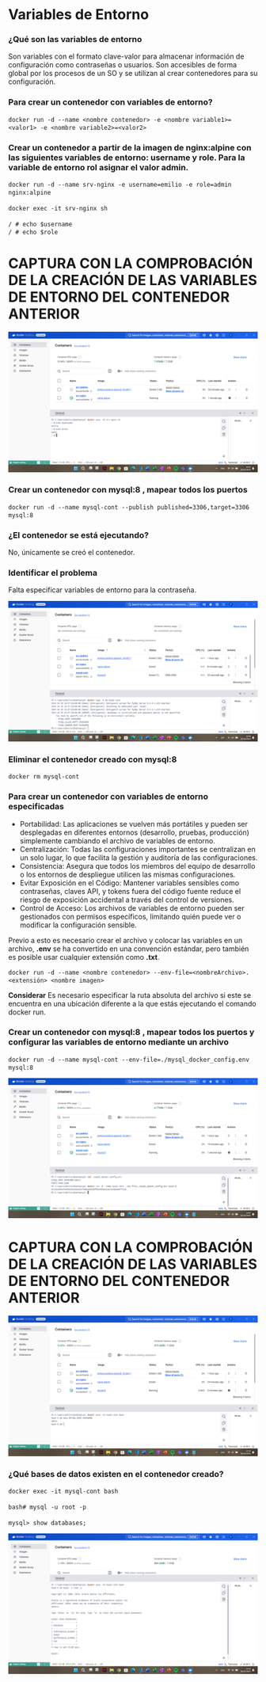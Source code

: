 # Variables de Entorno
### ¿Qué son las variables de entorno
Son variables con el formato clave-valor para almacenar información de configuración como contraseñas o usuarios. Son accesibles de forma global por los procesos de un SO y se utilizan al crear contenedores para su configuración.

### Para crear un contenedor con variables de entorno?

```
docker run -d --name <nombre contenedor> -e <nombre variable1>=<valor1> -e <nombre variable2>=<valor2>
```

### Crear un contenedor a partir de la imagen de nginx:alpine con las siguientes variables de entorno: username y role. Para la variable de entorno rol asignar el valor admin.

```
docker run -d --name srv-nginx -e username=emilio -e role=admin nginx:alpine

docker exec -it srv-nginx sh

/ # echo $username
/ # echo $role
```

# CAPTURA CON LA COMPROBACIÓN DE LA CREACIÓN DE LAS VARIABLES DE ENTORNO DEL CONTENEDOR ANTERIOR

![nginx_variables_entorno](screenshots/nginx_env_var.png)

### Crear un contenedor con mysql:8 , mapear todos los puertos

```
docker run -d --name mysql-cont --publish published=3306,target=3306 mysql:8
```

### ¿El contenedor se está ejecutando?

No, únicamente se creó el contenedor.

### Identificar el problema

Falta especificar variables de entorno para la contraseña.

![mysql_logs](screenshots/mysql_error_logs.png)

### Eliminar el contenedor creado con mysql:8 
```
docker rm mysql-cont
```

### Para crear un contenedor con variables de entorno especificadas
- Portabilidad: Las aplicaciones se vuelven más portátiles y pueden ser desplegadas en diferentes entornos (desarrollo, pruebas, producción) simplemente cambiando el archivo de variables de entorno.
- Centralización: Todas las configuraciones importantes se centralizan en un solo lugar, lo que facilita la gestión y auditoría de las configuraciones.
- Consistencia: Asegura que todos los miembros del equipo de desarrollo o los entornos de despliegue utilicen las mismas configuraciones.
- Evitar Exposición en el Código: Mantener variables sensibles como contraseñas, claves API, y tokens fuera del código fuente reduce el riesgo de exposición accidental a través del control de versiones.
- Control de Acceso: Los archivos de variables de entorno pueden ser gestionados con permisos específicos, limitando quién puede ver o modificar la configuración sensible.

Previo a esto es necesario crear el archivo y colocar las variables en un archivo, **.env** se ha convertido en una convención estándar, pero también es posible usar cualquier extensión como **.txt**.
```
docker run -d --name <nombre contenedor> --env-file=<nombreArchivo>.<extensión> <nombre imagen>
```
**Considerar**
Es necesario especificar la ruta absoluta del archivo si este se encuentra en una ubicación diferente a la que estás ejecutando el comando docker run.

### Crear un contenedor con mysql:8 , mapear todos los puertos y configurar las variables de entorno mediante un archivo

```
docker run -d --name mysql-cont --env-file=./mysql_docker_config.env mysql:8
```
![mysql_run](screenshots/mysql_run_env_file.png)

# CAPTURA CON LA COMPROBACIÓN DE LA CREACIÓN DE LAS VARIABLES DE ENTORNO DEL CONTENEDOR ANTERIOR 

![mysql_env_var](screenshots/mysql_env_var.png)

### ¿Qué bases de datos existen en el contenedor creado?

```
docker exec -it mysql-cont bash

bash# mysql -u root -p

mysql> show databases;
```


![mysql_databases](screenshots/mysql_db.png)
